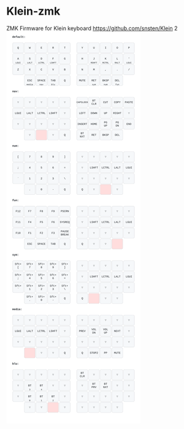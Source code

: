 # Klein-zmk

ZMK Firmware for Klein keyboard https://github.com/snsten/Klein
2 ![keyboard layout](keymap-drawer/klein.svg)
